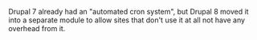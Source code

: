 Drupal 7 already had an "automated cron system", but Drupal 8 moved it into a separate module to allow sites that don't use it at all not have any overhead from it.